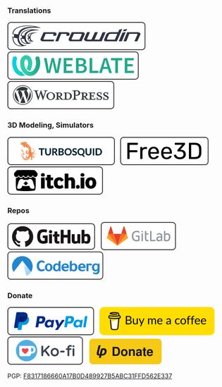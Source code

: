 ### Translations
[![Crowdin](./icons/crowdin.svg)](https://crowdin.com/profile/manerakai/)&nbsp;&nbsp;
[![Weblate](./icons/weblate.svg)](https://hosted.weblate.org/user/ManeraKai/)&nbsp;&nbsp;
[![Wordpress](./icons/wordpress.svg)](https://profiles.wordpress.org/manerakai/)&nbsp;&nbsp;

### 3D Modeling, Simulators
[![TurboSquid](./icons/turbosquid.svg)](https://www.turbosquid.com/Search/Artists/ManeraKai)&nbsp;&nbsp;
[![Free3d](./icons/free3d.svg)](https://free3d.com/user/ajaebalbarmaja)&nbsp;&nbsp;
[![ItchIo](./icons/itchio.svg)](https://manerakai.itch.io/)

### Repos
[![GitHub](./icons/github.svg)](https://github.com/ManeraKai)&nbsp;&nbsp;
[![GitLab](./icons/gitlab.svg)](https://gitlab.com/ManeraKai)&nbsp;&nbsp;
[![Codeberg](./icons/codeberg.svg)](https://codeberg.org/ManeraKai)

### Donate
[![Paypal](./icons/paypal.svg)](https://www.paypal.com/paypalme/esmailalmaleeh)&nbsp;&nbsp;
[![BuyMeACoffee](./icons/bmc.svg)](https://www.buymeacoffee.com/ManeraKai)&nbsp;&nbsp;
[![Paypal](./icons/ko-fi.svg)](https://ko-fi.com/manerakai)&nbsp;&nbsp;
[![Liberapay](./icons/liberapay.svg)](https://liberapay.com/ManeraKai/donate)&nbsp;&nbsp;

PGP: [F8317186660A17B0D489927B5ABC31FFD562E337](https://almaleehserver.asuscomm.com/gpg.html)
